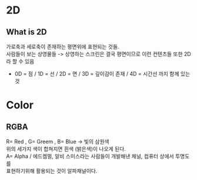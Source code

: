 # 2D
## What is 2D     
가로축과 세로축이 존재하는 평면위에 표현되는 것들.   
사람들이 보는 상영물들 -> 상영하는 스크린은 결국 평면이므로 이런 컨텐츠들 또한  2D라 할 수 있음   
+ 0D = 점 / 1D = 선 / 2D = 면 / 3D = 깊이감이 존재 / 4D = 시간선 까지 함께 있는 것   
     
# Color   
## RGBA   
R= Red , G= Greem , B= Blue -> 빛의 삼원색   
위의 세가지 색이 합쳐지면 흰색 (밝은색)이 나오게 된다.   
A= Alpha / 에드켐멀, 알비 스미스라는 사람들이 개발해낸 체널, 컴퓨터 상에서 투명도를   
표현하기위해 활용되는 것이 알파채널이다.    


